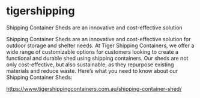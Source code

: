 # tigershipping
Shipping Container Sheds are an innovative and cost-effective solution 



Shipping Container Sheds are an innovative and cost-effective solution for outdoor storage and shelter needs. At Tiger Shipping Containers, we offer a wide range of customizable options for customers looking to create a functional and durable shed using shipping containers. Our sheds are not only cost-effective, but also sustainable, as they repurpose existing materials and reduce waste. Here’s what you need to know about our Shipping Container Sheds:

https://www.tigershippingcontainers.com.au/shipping-container-shed/
